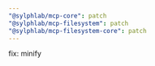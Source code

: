 ```yaml
---
"@sylphlab/mcp-core": patch
"@sylphlab/mcp-filesystem": patch
"@sylphlab/mcp-filesystem-core": patch
---
```


fix: minify
